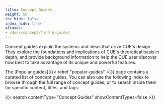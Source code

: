 ```yaml
---
title: Concept Guides
weight: 50
toc_hide: false
index_hide: true
aliases:
- /docs/concept/find-a-guide/
---
```


Concept guides explain the systems and ideas that drive CUE's design.
They explore the foundations and implications of CUE's theoretical basis in
depth, and provide background information to help the CUE user discover how
best to take advantage of its unique and powerful features.

The [Popular guides]({{< relref "popular-guides" >}}) page contains a curated
list of concept guides.
You can also use the following index to browse through the full range of concept guides,
or to search inside them for specific content, titles, and tags:

<!--more-->

{{< search contentType="Concept Guides" showContentTypes=false >}}

